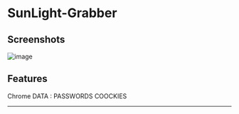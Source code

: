 # SunLight-Grabber

Screenshots
----------------------
![image](https://user-images.githubusercontent.com/130923483/232328618-1b1dd0db-ba51-47b6-ba5b-86920f94dc25.png)





Features
-------------------
Chrome DATA :
PASSWORDS
COOCKIES
_______



